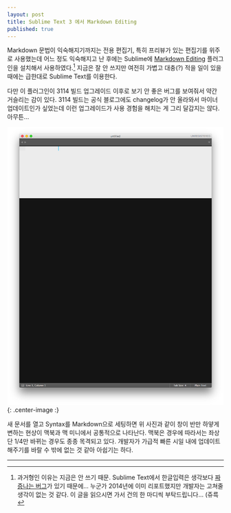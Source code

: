 ```yaml
---
layout: post
title: Sublime Text 3 에서 Markdown Editing
published: true
---
```


Markdown 문법이 익숙해지기까지는 전용 편집기, 특히 프리뷰가 있는 편집기를 위주로 사용했는데 어느 정도 익숙해지고 난 후에는 Sublime에 [Markdown Editing](https://packagecontrol.io/packages/MarkdownEditing) 플러그인을 설치해서 사용하였다.[^1] 지금은 잘 안 쓰지만 여전히 가볍고 대충(?) 적을 일이 있을 때에는 급한대로 Sublime Text를 이용한다.

[^1]: 과거형인 이유는 지금은 안 쓰기 때문. Sublime Text에서 한글입력은 생각보다 [짜증나는 버그](https://forum.sublimetext.com/t/cursor-pointer-error/13616)가 있기 때문에... 누군가 2014년에 이미 리포트했지만 개발자는 고쳐줄 생각이 없는 것 같다. 이 글을 읽으시면 가서 건의 한 마디씩 부탁드립니다... (쥬륵

다만 이 플러그인이 3114 빌드 업그레이드 이후로 보기 안 좋은 버그를 보여줘서 약간 거슬리는 감이 있다. 3114 빌드는 공식 블로그에도 changelog가 안 올라와서 마이너 업데이트인가 싶었는데 이런 업그레이드가 사용 경험을 해치는 게 그리 달갑지는 않다. 아무튼... 

![image](/Resources/2016-05-21/sl_markdownediting.png){: .center-image :}

새 문서를 열고 Syntax를 Markdown으로 세팅하면 위 사진과 같이 창이 반만 하얗게 변하는 현상이 맥북과 맥 미니에서 공통적으로 나타난다. 맥북은 경우에 따라서는 좌상단 1/4만 바뀌는 경우도 종종 목격되고 있다. 개발자가 가급적 빠른 시일 내에 업데이트 해주기를 바랄 수 밖에 없는 것 같아 아쉽기는 하다.

- - -
